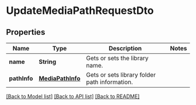 # UpdateMediaPathRequestDto

## Properties
Name | Type | Description | Notes
------------ | ------------- | ------------- | -------------
**name** | **String** | Gets or sets the library name. | 
**pathInfo** | [**MediaPathInfo**](MediaPathInfo.md) | Gets or sets library folder path information. | 

[[Back to Model list]](../README.md#documentation-for-models) [[Back to API list]](../README.md#documentation-for-api-endpoints) [[Back to README]](../README.md)



